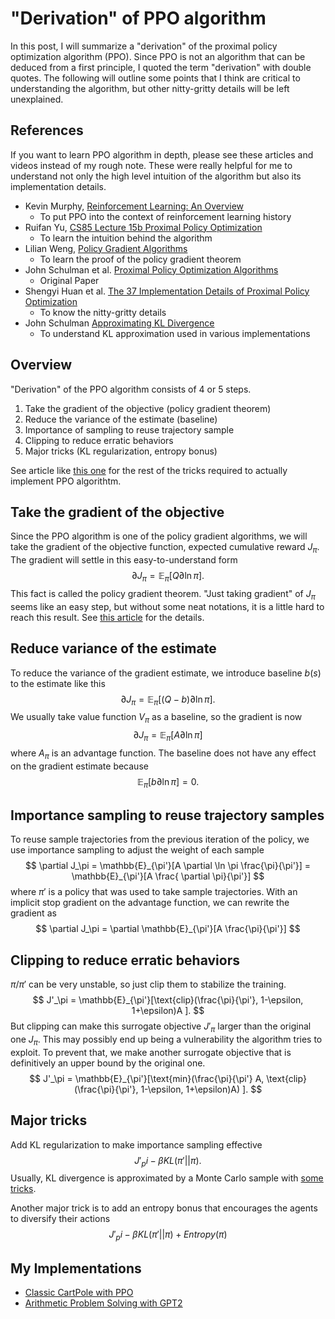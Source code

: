 # "Derivation" of PPO algorithm

In this post, I will summarize a "derivation" of the proximal policy optimization algorithm (PPO). Since PPO is not an algorithm that can be deduced from a first principle, I quoted the term "derivation" with double quotes. The following will outline some points that I think are critical to understanding the algorithm, but other nitty-gritty details will be left unexplained.

## References

If you want to learn PPO algorithm in depth, please see these articles and videos instead of my rough note. These were really helpful for me to understand not only the high level intuition of the algorithm but also its implementation details.

- Kevin Murphy, [Reinforcement Learning: An Overview](https://arxiv.org/abs/2412.05265)
  - To put PPO into the context of reinforcement learning history
- Ruifan Yu, [CS85 Lecture 15b Proximal Policy Optimization](https://www.youtube.com/watch?v=wM-Sh-0GbR4)
  - To learn the intuition behind the algorithm
- Lilian Weng, [Policy Gradient Algorithms](https://lilianweng.github.io/posts/2018-04-08-policy-gradient/)
  - To learn the proof of the policy gradient theorem
- John Schulman et al. [Proximal Policy Optimization Algorithms](https://arxiv.org/abs/1707.06347)
  - Original Paper
- Shengyi Huan et al. [The 37 Implementation Details of Proximal Policy Optimization](https://iclr-blog-track.github.io/2022/03/25/ppo-implementation-details/)
  - To know the nitty-gritty details
- John Schulman [Approximating KL Divergence](http://joschu.net/blog/kl-approx.html)
  - To understand KL approximation used in various implementations

## Overview

"Derivation" of the PPO algorithm consists of 4 or 5 steps.

1. Take the gradient of the objective (policy gradient theorem)
2. Reduce the variance of the estimate (baseline)
3. Importance of sampling to reuse trajectory sample
4. Clipping to reduce erratic behaviors
5. Major tricks (KL regularization, entropy bonus)

See article like [this one](https://iclr-blog-track.github.io/2022/03/25/ppo-implementation-details/) for the rest of the tricks required to actually implement PPO algorithtm.

## Take the gradient of the objective

Since the PPO algorithm is one of the policy gradient algorithms, we will take the gradient of the objective function, expected cumulative reward $J_\pi$. The gradient will settle in this easy-to-understand form
$$ \partial J_\pi = \mathbb{E}_\pi[Q \partial \ln \pi]. $$
This fact is called the policy gradient theorem. "Just taking gradient" of $J_\pi$ seems like an easy step, but without some neat notations, it is a little hard to reach this result. See [this article](https://lilianweng.github.io/posts/2018-04-08-policy-gradient/) for the details.

## Reduce variance of the estimate

To reduce the variance of the gradient estimate, we introduce baseline $b(s)$ to the estimate like this
$$ \partial J_\pi = \mathbb{E}_\pi[(Q - b) \partial \ln \pi]. $$
We usually take value function $V_\pi$ as a baseline, so the gradient is now
$$ \partial J_\pi = \mathbb{E}_\pi[A \partial \ln \pi] $$
where $A_\pi$ is an advantage function. The baseline does not have any effect on the gradient estimate because
$$ \mathbb{E}_\pi[b \partial \ln \pi] = 0. $$

## Importance sampling to reuse trajectory samples

To reuse sample trajectories from the previous iteration of the policy, we use importance sampling to adjust the weight of each sample
$$ \partial J_\pi = \mathbb{E}_{\pi'}[A \partial \ln \pi \frac{\pi}{\pi'}] = \mathbb{E}_{\pi'}[A \frac{ \partial \pi}{\pi'}] $$
where $\pi'$ is a policy that was used to take sample trajectories. With an implicit stop gradient on the advantage function, we can rewrite the gradient as
$$ \partial J_\pi = \partial \mathbb{E}_{\pi'}[A \frac{\pi}{\pi'}] $$

## Clipping to reduce erratic behaviors

$\pi / \pi'$ can be very unstable, so just clip them to stabilize the training.
$$ J'_\pi = \mathbb{E}_{\pi'}[\text{clip}(\frac{\pi}{\pi'}, 1-\epsilon, 1+\epsilon)A ]. $$
But clipping can make this surrogate objective $J'_\pi$ larger than the original one $J_\pi$. This may possibly end up being a vulnerability the algorithm tries to exploit. To prevent that, we make another surrogate objective that is definitively an upper bound by the original one.
$$ J'_\pi = \mathbb{E}_{\pi'}[\text{min}(\frac{\pi}{\pi'} A, \text{clip}(\frac{\pi}{\pi'}, 1-\epsilon, 1+\epsilon)A) ]. $$

## Major tricks

Add KL regularization to make importance sampling effective
$$ J'_pi - \beta KL(\pi' || \pi). $$
Usually, KL divergence is approximated by a Monte Carlo sample with [some tricks](http://joschu.net/blog/kl-approx.html).

Another major trick is to add an entropy bonus that encourages the agents to diversify their actions
$$ J'_pi - \beta KL(\pi' || \pi) + Entropy(\pi) $$

## My Implementations

- [Classic CartPole with PPO](https://gist.github.com/Ktakuya332C/2dd558a5573030a4897e6c78737b87db)
- [Arithmetic Problem Solving with GPT2](https://gist.github.com/Ktakuya332C/0f9e7f554c60a23f253b3d676e5d49fd)
